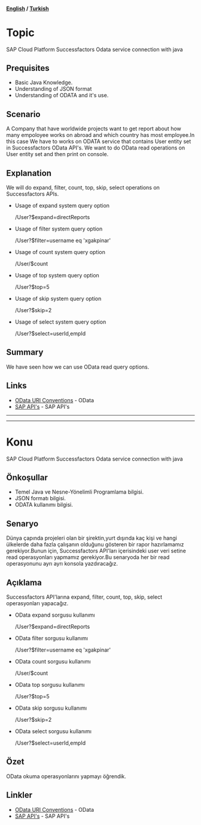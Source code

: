 #### [English](#topic) / [Turkish](#konu)
# Topic

SAP Cloud Platform Successfactors Odata service connection with java

## Prequisites

*   Basic Java Knowledge.
*   Understanding of JSON format
*   Understanding of ODATA and it's use.

## Scenario

A Company that have worldwide projects want to get report about how many empoloyee works on abroad and which country has most employee.In this case  We have to works on ODATA service that contains User entity set in Successfactors OData API's. We want to do OData read operations on User entity set and then print on console.

## Explanation

We will do expand, filter, count, top, skip, select operations on Successfactors APIs.

*   Usage of expand system query option

    /User?$expand=directReports

*   Usage of filter system query option

    /User?$filter=username eq 'xgakpinar'

*   Usage of count system query option

    /User/$count

*   Usage of top system query option

    /User?$top=5

*   Usage of skip system query option

    /User?$skip=2

*   Usage of select system query option

    /User?$select=userId,empId

## Summary

We have seen how we can use OData read query options.

## Links

* [OData URI Conventions](http://www.odata.org/documentation/odata-version-2-0/uri-conventions/) - OData
* [SAP API's](https://api.sap.com/) - SAP API's

---
---

# Konu

SAP Cloud Platform Successfactors Odata service connection with java

## Önkoşullar

*   Temel Java ve Nesne-Yönelimli Programlama bilgisi.
*   JSON formatı bilgisi.
*   ODATA kullanımı bilgisi.

## Senaryo
Dünya çapında projeleri olan bir şirektin,yurt dışında kaç kişi ve hangi ülkelerde daha fazla çalışanın olduğunu gösteren bir rapor hazırlamamız gerekiyor.Bunun için, Successfactors API'ları içerisindeki user veri setine read operasyonları yapmamız gerekiyor.Bu senaryoda her bir read operasyonunu ayrı ayrı konsola yazdıracağız.

## Açıklama

Successfactors API'larına expand, filter, count, top, skip, select operasyonları yapacağız. 

*   OData expand sorgusu kullanımı

    /User?$expand=directReports

*   OData filter sorgusu kullanımı

    /User?$filter=username eq 'xgakpinar'

*   OData count sorgusu kullanımı

    /User/$count

*   OData top sorgusu kullanımı

    /User?$top=5

*   OData skip sorgusu kullanımı

    /User?$skip=2

*   OData select sorgusu kullanımı

    /User?$select=userId,empId

## Özet

OData okuma operasyonlarını yapmayı öğrendik. 

## Linkler

* [OData URI Conventions](http://www.odata.org/documentation/odata-version-2-0/uri-conventions/) - OData
* [SAP API's](https://api.sap.com/) - SAP API's
